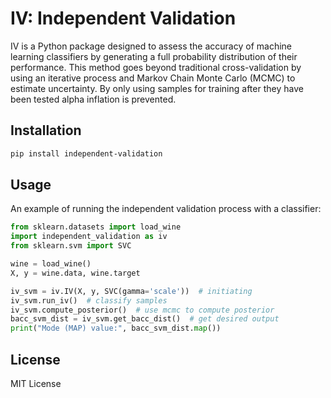# IV: Independent Validation

IV is a Python package designed to assess the accuracy of machine learning classifiers by generating a full probability distribution of their performance. This method goes beyond traditional cross-validation by using an iterative process and Markov Chain Monte Carlo (MCMC) to estimate uncertainty.
By only using samples for training after they have been tested alpha inflation is prevented.

## Installation

```bash
pip install independent-validation
```


## Usage

An example of running the independent validation process with a classifier:

```python
from sklearn.datasets import load_wine
import independent_validation as iv
from sklearn.svm import SVC

wine = load_wine()
X, y = wine.data, wine.target

iv_svm = iv.IV(X, y, SVC(gamma='scale'))  # initiating
iv_svm.run_iv()  # classify samples
iv_svm.compute_posterior()  # use mcmc to compute posterior
bacc_svm_dist = iv_svm.get_bacc_dist()  # get desired output
print("Mode (MAP) value:", bacc_svm_dist.map())
```

## License

MIT License
